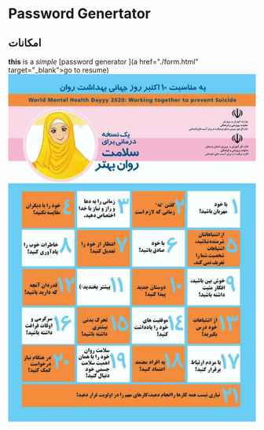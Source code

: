 # Password Genertator
## امکانات

**this** is a *simple* [password generator ](a href="./form.html" target="_blank">go to resume)
![password gen.shot](img/aqw.jpg)



